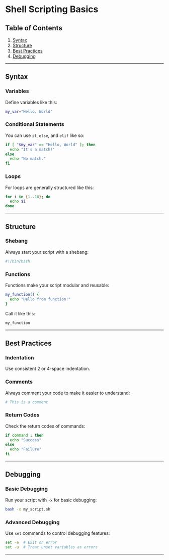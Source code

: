 # Shell Scripting Basics

## Table of Contents

1. [Syntax](#syntax)
2. [Structure](#structure)
3. [Best Practices](#best-practices)
4. [Debugging](#debugging)

---

## Syntax

### Variables

Define variables like this:

```bash
my_var="Hello, World"
```

### Conditional Statements

You can use `if`, `else`, and `elif` like so:

```bash
if [ "$my_var" == "Hello, World" ]; then
  echo "It's a match!"
else
  echo "No match."
fi
```

### Loops

For loops are generally structured like this:

```bash
for i in {1..10}; do
  echo $i
done
```

---

## Structure

### Shebang

Always start your script with a shebang:

```bash
#!/bin/bash
```

### Functions

Functions make your script modular and reusable:

```bash
my_function() {
  echo "Hello from function!"
}
```

Call it like this:

```bash
my_function
```

---

## Best Practices

### Indentation

Use consistent 2 or 4-space indentation.

### Comments

Always comment your code to make it easier to understand:

```bash
# This is a comment
```

### Return Codes

Check the return codes of commands:

```bash
if command ; then
  echo "Success"
else
  echo "Failure"
fi
```

---

## Debugging

### Basic Debugging

Run your script with `-x` for basic debugging:

```bash
bash -x my_script.sh
```

### Advanced Debugging

Use `set` commands to control debugging features:

```bash
set -e  # Exit on error
set -u  # Treat unset variables as errors
```

---
